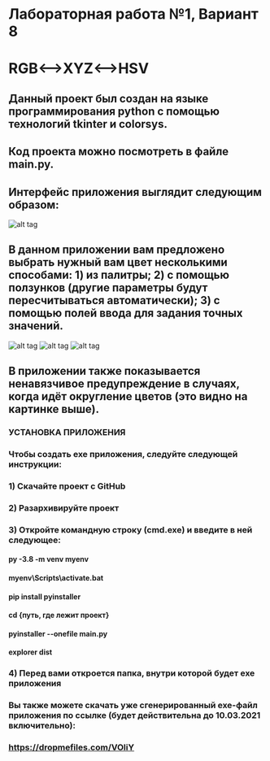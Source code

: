 # Лабораторная работа №1, Вариант 8
# RGB<-->XYZ<-->HSV
## Данный проект был создан на языке программирования python с помощью технологий tkinter и colorsys.
## Код проекта можно посмотреть в файле main.py.
## Интерфейс приложения выглядит следующим образом:
![alt tag](https://d.radikal.ru/d37/2102/d1/487b1dbd2940.png "Интерфейс приложения")
## В данном приложении вам предложено выбрать нужный вам цвет несколькими способами: 1) из палитры; 2) с помощью ползунков (другие параметры будут пересчитываться автоматически); 3) с помощью полей ввода для задания точных значений.
![alt tag](https://d.radikal.ru/d43/2102/99/09910dfe9dc6.png "Выбор цвета с помощью палитры")
![alt tag](https://a.radikal.ru/a37/2102/30/16800bfbc093.png "Задание цвета с помощью ползунков")
![alt tag](https://a.radikal.ru/a37/2102/16/ed4e8c6aa5e0.png "Задание цвета с помощью полей ввода")
## В приложении также показывается ненавязчивое предупреждение в случаях, когда идёт округление цветов (это видно на картинке выше).
### УСТАНОВКА ПРИЛОЖЕНИЯ
### Чтобы создать exe приложения, следуйте следующей инструкции:
### 1) Скачайте проект с GitHub
### 2) Разархивируйте проект
### 3) Откройте командную строку (cmd.exe) и введите в ней следующее:
#### py -3.8 -m venv myenv
#### myenv\Scripts\activate.bat
#### pip install pyinstaller
#### cd {путь, где лежит проект}
#### pyinstaller --onefile main.py
#### explorer dist
### 4) Перед вами откроется папка, внутри которой будет exe приложения
### Вы также можете скачать уже сгенерированный exe-файл приложения по ссылке (будет действительна до 10.03.2021 включительно):
### https://dropmefiles.com/VOliY
